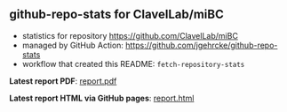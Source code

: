 ## github-repo-stats for ClavelLab/miBC

- statistics for repository https://github.com/ClavelLab/miBC
- managed by GitHub Action: https://github.com/jgehrcke/github-repo-stats
- workflow that created this README: `fetch-repository-stats`

**Latest report PDF**: [report.pdf](https://github.com/ClavelLab/github-repo-stats/raw/github-repo-stats/ClavelLab/miBC/latest-report/report.pdf)


**Latest report HTML via GitHub pages**: [report.html](https://clavellab.github.io/github-repo-stats/ClavelLab/miBC/latest-report/report.html)
